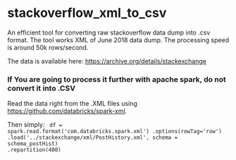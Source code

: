 # stackoverflow_xml_to_csv
An efficient tool for converting raw stackoverflow data dump into .csv format. The tool works XML of June 2018 data dump. The processing speed is around 50k rows/second. 

The data is available here: https://archive.org/details/stackexchange

### If You are going to process it further with apache spark, do not convert it into .CSV 
Read the data right from the .XML files using https://github.com/databricks/spark-xml. 

Then simply:
<code>
df = spark.read.format('com.databricks.spark.xml')
  .options(rowTag='row')
  .load('../stackexchange/xml/PostHistory.xml', schema = schema_postHist)
  .repartition(400)
</code>
